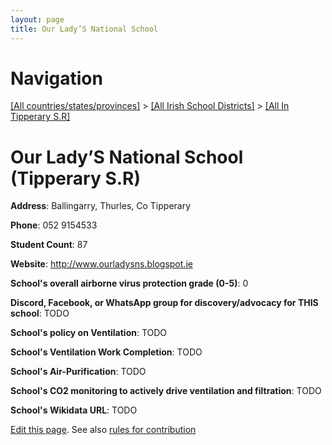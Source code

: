 ```yaml
---
layout: page
title: Our Lady’S National School
---
```

# Navigation

[[All countries/states/provinces]](../../..) > [[All Irish School Districts]](../..) > [[All In Tipperary S.R]](..)

# Our Lady’S National School (Tipperary S.R)

**Address**: Ballingarry, Thurles, Co Tipperary

**Phone**: 052 9154533

**Student Count**: 87

**Website**: <http://www.ourladysns.blogspot.ie>

**School's overall airborne virus protection grade (0-5)**: 0

**Discord, Facebook, or WhatsApp group for discovery/advocacy for THIS school**: TODO

**School's policy on Ventilation**: TODO

**School's Ventilation Work Completion**: TODO

**School's Air-Purification**: TODO

**School's CO2 monitoring to actively drive ventilation and filtration**: TODO

**School's Wikidata URL**: TODO


[Edit this page](https://github.com/ventilate-schools/Ireland/edit/main/./Tipperary_S.R/Our_Lady’S_National_School.md). See also [rules for contribution](../../../contribution-rules/)